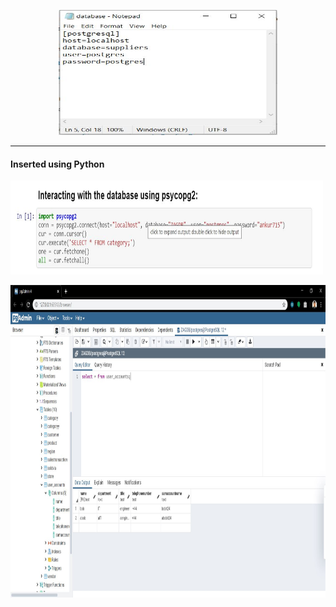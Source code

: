<p align="center">
  <img width="350" height="200" src="https://github.com/ankur715/SQL/blob/master/python/postgres/database%20ini.JPG"> 
</p>

---
#### Inserted using Python
<p align="left">
  <img width="500" height="150" src="https://github.com/ankur715/SQL/blob/master/python/postgres/psycopg2.JPG"> 
</p>

<p align="left">
  <img width="1000" height="500" src="https://github.com/ankur715/SQL/blob/master/python/postgres/user_accounts.JPG"> 
</p>


